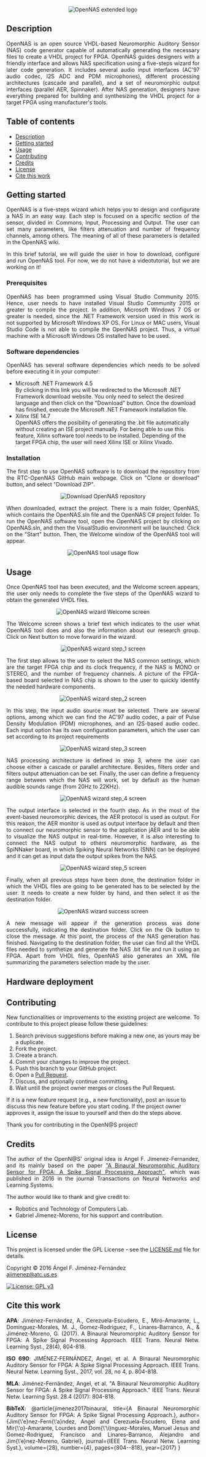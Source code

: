 <p align="center">
<img align="center" src="https://github.com/RTC-research-group/OpenNAS/blob/master/OpenNAS/Wiki_files/Images/Img_OpenNAS_extended_logo.png" alt="OpenNAS extended logo">
</p>

<h2 name="Description">Description</h2>
<!--What OpenNAS is; Its main features-->
<p align="justify">
OpenNAS is an open source VHDL-based Neuromorphic Auditory Sensor (NAS) code generator capable of automatically generating the necessary files to create a VHDL project for FPGA. OpenNAS guides designers with a friendly interface and allows NAS specification using a five-steps wizard for later code generation. It includes several audio input interfaces (AC'97 audio codec, I2S ADC and PDM microphones), different processing architectures (cascade and parallel), and a set of neuromorphic output interfaces (parallel AER, Spinnaker). After NAS generation, designers have everything prepared for building and synthesizing the VHDL project for a target FPGA using manufacturer's tools.
</p>

<h2>Table of contents</h2>
<p align="justify">
<ul>
<li><a href="#Description">Description</a></li>
<li><a href="#GettingStarted">Getting started</a></li>
<li><a href="#Usage">Usage</a></li>
<li><a href="#Contributing">Contributing</a></li>
<li><a href="#Credits">Credits</a></li>
<li><a href="#License">License</a></li>
<li><a href="#Cite">Cite this work</a></li>
</ul>
</p>

<h2 name="GettingStarted">Getting started</h2>

<!--Add some brief instructions and introduction and maybe a link to a videotutorial!-->
<p align="justify">
OpenNAS is a five-steps wizard which helps you to design and configurate a NAS in an easy way. Each step is focused on a specific section of the sensor, divided in: Commons, Input, Processing and Output. The user can set many parameters, like filters attenuation and number of frequency channels, among others. The meaning of all of these parameters is detailed in the OpenNAS wiki.
</p>

<p align="justify">
In this brief tutorial, we will guide the user in how to download, configure and run OpenNAS tool. For now, we do not have a videotutorial, but we are working on it!
</p>

<!-- How to install OpenN@S and what prerrequisites are needed. -->
<h3>Prerequisites</h3>
<p align="justify">OpenNAS has been programmed using Visual Studio Community 2015. Hence, user needs to have installed Visual Studio Community 2015 or greater to compile the project. In addition, Microsoft Windows 7 OS or greater is needed, since the .NET Framework version used in this work is not supported by Microsoft Windows XP OS. For Linux or MAC users, Visual Studio Code is not able to compile the OpenNAS project. Thus, a virtual machine with a Microsoft Windows OS installed have to be used.
</p>
 
<h3>Software dependencies</h3>
<p align="justify">
OpenNAS has several software dependencies which needs to be solved before executing it in your computer:
</p>
  <ul>
    <li>Microsoft .NET Framework 4.5</li>By clicking in this link you will be redirected to the Microsoft .NET Framework download website. You only need to select the desired language and then click on the "Download" button. Once the download has finished, execute the Microsoft .NET Framework installation file. 
	<li>Xilinx ISE 14.7</li>OpenNAS offers the posibility of generating the .bit file automatically without creating an ISE project manually. For being able to use this feature, Xilinx software tool needs to be installed. Depending of the target FPGA chip, the user will need Xilinx ISE or Xilinx Vivado.
  </ul>
</p>
<h3>Installation</h3>
<p align="justify">
The first step to use OpenNAS software is to download the repository from the RTC-OpenNAS GitHub main webpage. Click on "Clone or download" button, and select "Download ZIP".
</p>

<p align="center">
<img align="center" src="https://github.com/RTC-research-group/OpenNAS/blob/master/OpenNAS/Wiki_files/Images/Img_download_repo.png" alt="Download OpenNAS repository">
</p>
 
<p align="justify">
When downloaded, extract the project. There is a main folder, OpenNAS, which contains the OpenNAS.sln file and the OpenNAS C# project folder. To run the OpenNAS software tool, open the OpenNAS project by clicking on OpenNAS.sln, and then the VisualStudio environment will be launched. Click on the "Start" button. Then, the Welcome window of the OpenNAS tool will appear.
</p>

<p align="center">
<img align="center" src="https://github.com/RTC-research-group/OpenNAS/blob/master/OpenNAS/Wiki_files/Images/Img_tool_flow.png" alt="OpenNAS tool usage flow">	
</p>



<h2 name="Usage">Usage</h2>
<!--Add a brief tutorial or user manual in order to make it easy and understandable to work with OpenN@S for a user that has not tried it yet. Add images and stuff. This could easily be the transcription of the videotutorial and some screenshots from it.-->
<p align="justify">
Once OpenNAS tool has been executed, and the Welcome screen appears, the user only needs to complete the five steps of the OpenNAS wizard to obtain the generated VHDL files.
</p>

<p align="center">
<img align="center" src="https://github.com/RTC-research-group/OpenNAS/blob/master/OpenNAS/Wiki_files/Images/Img_OpenNAS_Welcome.PNG" alt="OpenNAS wizard Welcome screen">
</p>

<p align="justify">
The Welcome screen shows a brief text which indicates to the user what OpenNAS tool does and also the information about our research group. Click on Next button to move forward in the wizard.
</p>

<p align="center">
<img align="center" src="https://github.com/RTC-research-group/OpenNAS/blob/master/OpenNAS/Wiki_files/Images/Img_OpenNAS_Step1.png" alt="OpenNAS wizard step_1 screen">
</p>

<p align="justify">
The first step allows to the user to select the NAS common settings, which are the target FPGA chip and its clock frequency, if the NAS is MONO or STEREO, and the number of frequency channels. A picture of the FPGA-based board selected in NAS chip is shown to the user to quickly identify the needed hardware components.
</p>

<p align="center">
<img align="center" src="https://github.com/RTC-research-group/OpenNAS/blob/master/OpenNAS/Wiki_files/Images/Img_OpenNAS_Step2.png" alt="OpenNAS wizard step_2 screen">
</p>

<p align="justify">
In this step, the input audio source must be selected. There are several options, among which we can find the AC'97 audio codec, a pair of Pulse Density Modulation (PDM) microphones, and an I2S-based audio codec. Each input option has its own configuration parameters, which the user can set according to its project requirements 
</p>

<p align="center">
<img align="center" src="https://github.com/RTC-research-group/OpenNAS/blob/master/OpenNAS/Wiki_files/Images/Img_OpenNAS_Step3.png" alt="OpenNAS wizard step_3 screen">
</p>

<p align="justify">
NAS processing architecture is defined in step 3, where the user can choose either a cascade or parallel architecture. Besides, filters order and filters output attenuation can be set. Finally, the user can define a frequency range between which the NAS will work, set by default as the human audible sounds range (from 20Hz to 22KHz). 
</p>

<p align="center">
<img align="center" src="https://github.com/RTC-research-group/OpenNAS/blob/master/OpenNAS/Wiki_files/Images/Img_OpenNAS_Step4.png" alt="OpenNAS wizard step_4 screen">
</p>

<p align="justify">
The output interface is selected in the fourth step. As in the most of the event-based neuromorphic devices, the AER protocol is used as output. For this reason, the AER monitor is used as output interface by default and then to connect our neuromorphic sensor to the application jAER and to be able to visualize the NAS output in real-time. However, it is also interesting to connect the NAS output to others neuromorphic hardware, as the SpiNNaker board, in which Spiking Neural Networks (SNN) can be deployed and it can get as input data the output spikes from the NAS.
</p>

<p align="center">
<img align="center" src="https://github.com/RTC-research-group/OpenNAS/blob/master/OpenNAS/Wiki_files/Images/Img_OpenNAS_Step5.png" alt="OpenNAS wizard step_5 screen">
</p>



<p align="justify">
Finally, when all previous steps have been done, the destination folder in which the VHDL files are going to be generated has to be selected by the user. It needs to create a new folder by hand, and then select it as the destination folder.
</p>

<p align="center">
<img align="center" src="https://github.com/RTC-research-group/OpenNAS/blob/master/OpenNAS/Wiki_files/Images/Img_OpenNAS_Success.png" alt="OpenNAS wizard success screen">
</p>

<p align="justify">
A new message will appear if the generation process was done successfully, indicating the destination folder. Click on the Ok button to close the message. At this point, the process of the NAS generation has finished. Navigating to the destination folder, the user can find all the VHDL files needed to synthetize and generate the NAS .bit file and run it using an FPGA. Apart from VHDL files, OpenNAS also generates an XML file summarizing the parameters selection made by the user. 
</p>

<h2 name="Hardware">Hardware deployment</h2>


<h2 name="Contributing">Contributing</h2>
<p align="justify">
New functionalities or improvements to the existing project are welcome. To contribute to this project please follow these guidelines:
<ol align="justify">
<li> Search previous suggestions before making a new one, as yours may be a duplicate.</li>
<li> Fork the project.</li>
<li> Create a branch.</li>
<li> Commit your changes to improve the project.</li>
<li> Push this branch to your GitHub project.</li>
<li> Open a <a href="https://github.com/RTC-research-group/OpenNAS/pulls">Pull Request</a>.</li>
<li> Discuss, and optionally continue committing.</li>
<li> Wait untill the project owner merges or closes the Pull Request.</li>
</ol>
If it is a new feature request (e.g., a new functionality), post an issue to discuss this new feature before you start coding. If the project owner approves it, assign the issue to yourself and then do the steps above.
</p>
<p align="justify">
Thank you for contributing in the OpenN@S project!
</p>

<h2 name="Credits">Credits</h2>
<p align="justify">
The author of the OpenN@S' original idea is Angel F. Jimenez-Fernandez, and its mainly based on the paper <a href="https://ieeexplore.ieee.org/document/7523402/">"A Binaural Neuromorphic Auditory Sensor for FPGA: A Spike Signal Processing Approach"</a>, which was published in 2016 in the journal Transactions on Neural Networks and Learning Systems.
</p>
<p align="justify">
The author would like to thank and give credit to:
<ul align="justify">
<li>Robotics and Technology of Computers Lab.</li>
<li>Gabriel Jimenez-Moreno, for his support and contribution.
</ul>
</p>
<!--	
<p align="justify">
Also, the author would like to thank to the research groups which supports the OpenNAS project and work with it: 	
<ul align="justify">
<li>Neuromorphic Behaving Systems, CITEC (U. Bielefeld), lead by Elisabetta Chicca.</li>
</ul>
</p>
-->
<h2 name="License">License</h2>

<p align="justify">
This project is licensed under the GPL License - see the <a href="https://raw.githubusercontent.com/RTC-research-group/OpenNAS/master/LICENSE">LICENSE.md</a> file for details.
</p>
<p align="justify">
Copyright © 2016 Ángel F. Jiménez-Fernández<br>  
<a href="mailto:ajimenez@atc.us.es">ajimenez@atc.us.es</a>
</p>

[![License: GPL v3](https://img.shields.io/badge/License-GPL%20v3-blue.svg)](http://www.gnu.org/licenses/gpl-3.0)

<h2 name="Cite">Cite this work</h2>
<p align="justify">
<b>APA</b>: Jiménez-Fernández, A., Cerezuela-Escudero, E., Miró-Amarante, L., Domínguez-Morales, M. J., Gomez-Rodriguez, F., Linares-Barranco, A., & Jiménez-Moreno, G. (2017). A Binaural Neuromorphic Auditory Sensor for FPGA: A Spike Signal Processing Approach. IEEE Trans. Neural Netw. Learning Syst., 28(4), 804-818.
</p>
<p align="justify">
<b>ISO 690</b>: JIMÉNEZ-FERNÁNDEZ, Angel, et al. A Binaural Neuromorphic Auditory Sensor for FPGA: A Spike Signal Processing Approach. IEEE Trans. Neural Netw. Learning Syst., 2017, vol. 28, no 4, p. 804-818.
</p>
<p align="justify">
<b>MLA</b>: Jiménez-Fernández, Angel, et al. "A Binaural Neuromorphic Auditory Sensor for FPGA: A Spike Signal Processing Approach." IEEE Trans. Neural Netw. Learning Syst. 28.4 (2017): 804-818.
</p>
<p align="justify">
<b>BibTeX</b>: @article{jimenez2017binaural,
  title={A Binaural Neuromorphic Auditory Sensor for FPGA: A Spike Signal Processing Approach.},
  author={Jim{\'e}nez-Fern{\'a}ndez, Angel and Cerezuela-Escudero, Elena and Mir{\'o}-Amarante, Lourdes and Dom{\'\i}nguez-Morales, Manuel Jesus and Gomez-Rodriguez, Francisco and Linares-Barranco, Alejandro and Jim{\'e}nez-Moreno, Gabriel},
  journal={IEEE Trans. Neural Netw. Learning Syst.},
  volume={28},
  number={4},
  pages={804--818},
  year={2017}
}
</p>

